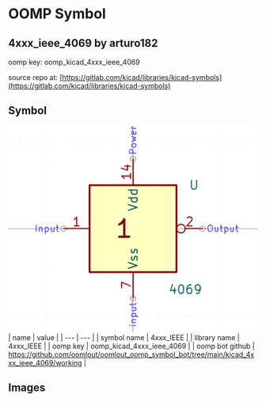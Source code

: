 # OOMP Symbol  
## 4xxx_ieee_4069  by arturo182  
  
oomp key: oomp_kicad_4xxx_ieee_4069  
  
source repo at: [https://gitlab.com/kicad/libraries/kicad-symbols](https://gitlab.com/kicad/libraries/kicad-symbols)  
## Symbol  
  
[![working.png](working_600.png)](working.png)  
| name | value | 
| --- | --- | 
| symbol name | 4xxx_IEEE | 
| library name | 4xxx_IEEE | 
| oomp key | oomp_kicad_4xxx_ieee_4069 | 
| oomp bot github | https://github.com/oomlout/oomlout_oomp_symbol_bot/tree/main/kicad_4xxx_ieee_4069/working | 
## Images  
